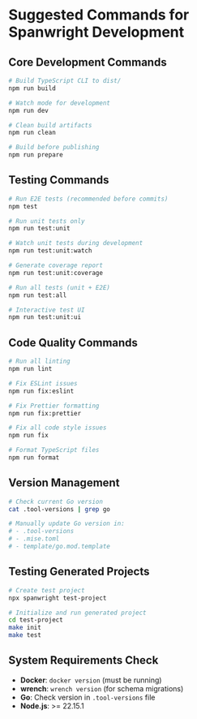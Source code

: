 # Suggested Commands for Spanwright Development

## Core Development Commands
```bash
# Build TypeScript CLI to dist/
npm run build

# Watch mode for development
npm run dev

# Clean build artifacts
npm run clean

# Build before publishing
npm run prepare
```

## Testing Commands
```bash
# Run E2E tests (recommended before commits)
npm test

# Run unit tests only
npm run test:unit

# Watch unit tests during development
npm run test:unit:watch

# Generate coverage report
npm run test:unit:coverage

# Run all tests (unit + E2E)
npm run test:all

# Interactive test UI
npm run test:unit:ui
```

## Code Quality Commands
```bash
# Run all linting
npm run lint

# Fix ESLint issues
npm run fix:eslint

# Fix Prettier formatting
npm run fix:prettier

# Fix all code style issues
npm run fix

# Format TypeScript files
npm run format
```

## Version Management
```bash
# Check current Go version
cat .tool-versions | grep go

# Manually update Go version in:
# - .tool-versions
# - .mise.toml 
# - template/go.mod.template
```

## Testing Generated Projects
```bash
# Create test project
npx spanwright test-project

# Initialize and run generated project
cd test-project
make init
make test
```

## System Requirements Check
- **Docker**: `docker version` (must be running)
- **wrench**: `wrench version` (for schema migrations)  
- **Go**: Check version in `.tool-versions` file
- **Node.js**: >= 22.15.1